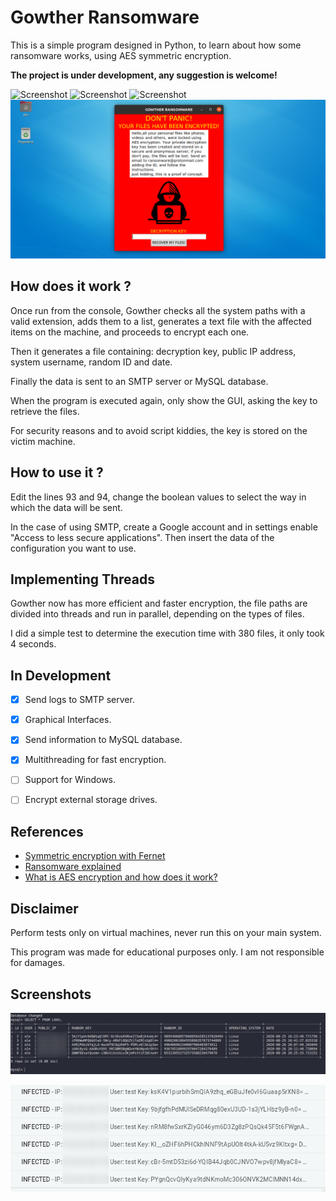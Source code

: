 # Gowther Ransomware 

This is a simple program designed in Python,
to learn about how some ransomware works, using AES symmetric encryption.

**The project is under development, any suggestion is welcome!**

![Screenshot](https://img.shields.io/badge/Platform-Linux-brightgreen)
![Screenshot](https://img.shields.io/badge/License-GPL-red)
![Screenshot](https://img.shields.io/badge/Language-Python%203-blue)
![Screenshot](/Screenshots/test.png)

## How does it work ?
Once run from the console, Gowther checks all the system paths with a valid extension, adds them to a list, generates a text file with the affected items on the machine, and proceeds to encrypt each one.

Then it generates a file containing: decryption key, public IP address, system username, random ID and date.

Finally the data is sent to an SMTP server or MySQL database.

When the program is executed again, only show the GUI, asking the key to retrieve the files.

For security reasons and to avoid script kiddies, the key is stored on the victim machine.

## How to use it ?
Edit the lines 93 and 94, change the boolean values to select the way in which the data will be sent.

In the case of using SMTP, create a Google account and in settings enable "Access to less secure applications". Then insert the data of the configuration you want to use.
## Implementing Threads
Gowther now has more efficient and faster encryption, the file paths are divided into threads and run in parallel, depending on the types of files.

I did a simple test to determine the execution time with 380 files, it only took 4 seconds.
## In Development
- [x] Send logs to SMTP server.
- [x] Graphical Interfaces.
- [x] Send information to MySQL database.
- [x] Multithreading for fast encryption.
- [ ] Support for Windows.
- [ ] Encrypt external storage drives.


## References
 * [Symmetric encryption with Fernet](https://www.pythoninformer.com/python-libraries/cryptography/fernet/)
 * [Ransomware explained](https://www.csoonline.com/article/3236183/what-is-ransomware-how-it-works-and-how-to-remove-it.html)
 * [What is AES encryption and how does it work?](https://www.comparitech.com/blog/information-security/what-is-aes-encryption/)
 
## Disclaimer
Perform tests only on virtual machines, never run this on your main system.

This program was made for educational purposes only. I am not responsible for damages.
 
 ## Screenshots
 ![Screenshot](/Screenshots/image.png)
 
 ![Screenshot](/Screenshots/gmail.png)
 
 
